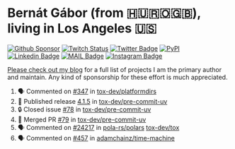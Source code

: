 # Bernát Gábor (from 🇭🇺🇷🇴🇬🇧), living in Los Angeles 🇺🇸

[![Github Sponsor](https://img.shields.io/static/v1?label=Sponsor&message=%E2%9D%A4&logo=GitHub&link=https://github.com/sponsors/gaborbernat&style=flat-square)](https://github.com/sponsors/gaborbernat)
[![Twitch Status](https://img.shields.io/twitch/status/gaborbernat?style=flat-square)](https://www.twitch.tv/gaborbernat)
[![Twitter Badge](https://img.shields.io/badge/-@gjbernat-1ca0f1?style=flat-square&labelColor=1ca0f1&logo=twitter&logoColor=white&link=https://twitter.com/gjbernat)](https://twitter.com/gjbernat)
[![PyPI](https://img.shields.io/badge/-gaborbernat-0073b7?style=flat-square&logo=Python&logoColor=white&link=https://pypi.org/user/gaborbernat/)](https://pypi.org/user/gaborbernat/)
[![Linkedin Badge](https://img.shields.io/badge/-gaborbernat-blue?style=flat-square&logo=Linkedin&logoColor=white&link=https://www.linkedin.com/in/gaborbernat/)](https://www.linkedin.com/in/gaborbernat/)
[![MAIL Badge](https://img.shields.io/badge/-gaborjbernat@gmail.com-c14438?style=flat-square&logo=Gmail&logoColor=white&link=mailto:gaborjbernat@gmail.com)](mailto:gaborjbernat@gmail.com)
[![Instagram Badge](https://img.shields.io/badge/-@gabor__bernat-845EC2?style=flat-square&labelColor=white&logo=Instagram&link=https://instagram.com/gabor_bernat/)](https://instagram.com/gabor_bernat)

[Please check out my blog](https://bernat.tech/about/) for a full list of projects I am the primary author and maintain.
Any kind of sponsorship for these effort is much appreciated.

<!--START_SECTION:activity-->

1. 🗣 Commented on [#347](https://github.com/tox-dev/platformdirs/issues/347#issuecomment-3228519609) in [tox-dev/platformdirs](https://github.com/tox-dev/platformdirs)
2. 🚀 Published release [4.1.5](https://github.com/tox-dev/pre-commit-uv/releases/tag/4.1.5) in [tox-dev/pre-commit-uv](https://github.com/tox-dev/pre-commit-uv)
3. 🔒 Closed issue [#78](https://github.com/tox-dev/pre-commit-uv/issues/78) in [tox-dev/pre-commit-uv](https://github.com/tox-dev/pre-commit-uv)
4. 🎉 Merged PR [#79](https://github.com/tox-dev/pre-commit-uv/pull/79) in [tox-dev/pre-commit-uv](https://github.com/tox-dev/pre-commit-uv)
5. 🗣 Commented on [#24217](https://github.com/pola-rs/polars/issues/24217#issuecomment-3228361667) in [pola-rs/polars](https://github.com/pola-rs/polars)
   [tox-dev/tox](https://github.com/tox-dev/tox)
5. 🗣 Commented on [#457](https://github.com/adamchainz/time-machine/pull/457#issuecomment-2197730644) in
[adamchainz/time-machine](https://github.com/adamchainz/time-machine)
<!--END_SECTION:activity-->
